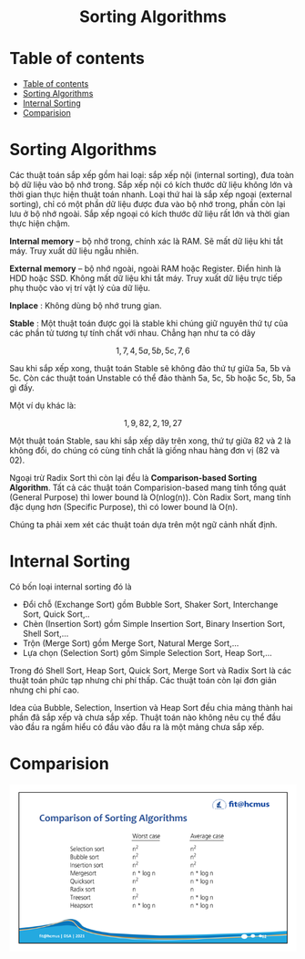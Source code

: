 <link rel="stylesheet" href="../../main.css">
<div class="bg">
      <center><h1 class="bigtitle">Sorting Algorithms</h1></center>
</div>

# Table of contents

- [Table of contents](#table-of-contents)
- [Sorting Algorithms](#sorting-algorithms)
- [Internal Sorting](#internal-sorting)
- [Comparision](#comparision)

# Sorting Algorithms

Các thuật toán sắp xếp gồm hai loại: sắp xếp nội (internal sorting), đưa toàn bộ dữ liệu vào bộ nhớ trong. Sắp xếp nội có kích thước dữ liệu không lớn và thời gian thực hiện thuật toán nhanh. Loại thứ hai là sắp xếp ngoại (external sorting), chỉ có một phần dữ liệu được đưa vào bộ nhớ trong, phần còn lại lưu ở bộ nhớ ngoài. Sắp xếp ngoại có kích thước dữ liệu rất lớn và thời gian thực hiện chậm.

**Internal memory** – bộ nhớ trong, chính xác là RAM. Sẽ mất dữ liệu khi tắt máy. Truy xuất dữ liệu ngẫu nhiên.

**External memory** – bộ nhớ ngoài, ngoài RAM hoặc Register. Điển hình là HDD hoặc SSD. Không mất dữ liệu khi tắt máy. Truy xuất dữ liệu trực tiếp phụ thuộc vào vị trí vật lý của dữ liệu.

**Inplace** : Không dùng bộ nhớ trung gian.

**Stable** : Một thuật toán được gọi là stable khi chúng giữ nguyên thứ tự của các phần tử tương tự tính chất với nhau. Chẳng hạn như ta có dãy

$$
1,7,4,5a,5b,5c,7,6
$$

Sau khi sắp xếp xong, thuật toán Stable sẽ không đảo thứ tự giữa 5a, 5b và 5c. Còn các thuật toán Unstable có thể đảo thành 5a, 5c, 5b hoặc 5c, 5b, 5a gì đấy.

Một ví dụ khác là:

$$
1,9,82,2,19,27
$$

Một thuật toán Stable, sau khi sắp xếp dãy trên xong, thứ tự giữa 82 và 2 là không đổi, do chúng có cùng tính chất là giống nhau hàng đơn vị (82 và 02).

Ngoại trừ Radix Sort thì còn lại đều là **Comparison-based Sorting Algorithm**. Tất cả các thuật toán Comparision-based mang tính tổng quát (General Purpose) thì lower bound là O(nlog(n)). Còn Radix Sort, mang tính đặc dụng hơn (Specific Purpose), thì có lower bound là O(n).

Chúng ta phải xem xét các thuật toán dựa trên một ngữ cảnh nhất định.

# Internal Sorting

Có bốn loại internal sorting đó là

- Đổi chỗ (Exchange Sort) gồm Bubble Sort, Shaker Sort, Interchange Sort, Quick Sort,..
- Chèn (Insertion Sort) gồm Simple Insertion Sort, Binary Insertion Sort, Shell Sort,…
- Trộn (Merge Sort) gồm Merge Sort, Natural Merge Sort,…
- Lựa chọn (Selection Sort) gồm Simple Selection Sort, Heap Sort,…

Trong đó Shell Sort, Heap Sort, Quick Sort, Merge Sort và Radix Sort là các thuật toán phức tạp nhưng chi phí thấp. Các thuật toán còn lại đơn giản nhưng chi phí cao.

Idea của Bubble, Selection, Insertion và Heap Sort đều chia mảng thành hai phần đã sắp xếp và chưa sắp xếp.
Thuật toán nào không nêu cụ thể đầu vào đầu ra ngầm hiểu có đầu vào đầu ra là một mảng chưa sắp xếp.

# Comparision

<img src="../images/Sort8.png">
